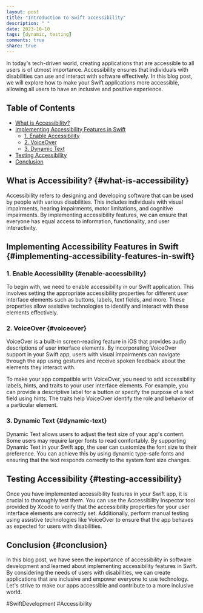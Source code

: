 ```yaml
---
layout: post
title: "Introduction to Swift accessibility"
description: " "
date: 2023-10-10
tags: [dynamic, testing]
comments: true
share: true
---
```


In today's tech-driven world, creating applications that are accessible to all users is of utmost importance. Accessibility ensures that individuals with disabilities can use and interact with software effectively. In this blog post, we will explore how to make your Swift applications more accessible, allowing all users to have an inclusive and positive experience.

## Table of Contents
- [What is Accessibility?](#what-is-accessibility)
- [Implementing Accessibility Features in Swift](#implementing-accessibility-features-in-swift)
  - [1. Enable Accessibility](#enable-accessibility)
  - [2. VoiceOver](#voiceover)
  - [3. Dynamic Text](#dynamic-text)
- [Testing Accessibility](#testing-accessibility)
- [Conclusion](#conclusion)

## What is Accessibility? {#what-is-accessibility}

Accessibility refers to designing and developing software that can be used by people with various disabilities. This includes individuals with visual impairments, hearing impairments, motor limitations, and cognitive impairments. By implementing accessibility features, we can ensure that everyone has equal access to information, functionality, and user interactivity.

## Implementing Accessibility Features in Swift {#implementing-accessibility-features-in-swift}

### 1. Enable Accessibility {#enable-accessibility}

To begin with, we need to enable accessibility in our Swift application. This involves setting the appropriate accessibility properties for different user interface elements such as buttons, labels, text fields, and more. These properties allow assistive technologies to identify and interact with these elements effectively.

### 2. VoiceOver {#voiceover}

VoiceOver is a built-in screen-reading feature in iOS that provides audio descriptions of user interface elements. By incorporating VoiceOver support in your Swift app, users with visual impairments can navigate through the app using gestures and receive spoken feedback about the elements they interact with.

To make your app compatible with VoiceOver, you need to add accessibility labels, hints, and traits to your user interface elements. For example, you can provide a descriptive label for a button or specify the purpose of a text field using hints. The traits help VoiceOver identify the role and behavior of a particular element.

### 3. Dynamic Text {#dynamic-text}

Dynamic Text allows users to adjust the text size of your app's content. Some users may require larger fonts to read comfortably. By supporting Dynamic Text in your Swift app, the user can customize the font size to their preference. You can achieve this by using dynamic type-safe fonts and ensuring that the text responds correctly to the system font size changes.

## Testing Accessibility {#testing-accessibility}

Once you have implemented accessibility features in your Swift app, it is crucial to thoroughly test them. You can use the Accessibility Inspector tool provided by Xcode to verify that the accessibility properties for your user interface elements are correctly set. Additionally, perform manual testing using assistive technologies like VoiceOver to ensure that the app behaves as expected for users with disabilities.

## Conclusion {#conclusion}

In this blog post, we have seen the importance of accessibility in software development and learned about implementing accessibility features in Swift. By considering the needs of users with disabilities, we can create applications that are inclusive and empower everyone to use technology. Let's strive to make our apps accessible and contribute to a more inclusive world. 

\#SwiftDevelopment #Accessibility